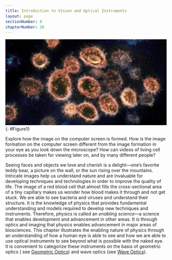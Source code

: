 ```yaml
---
title: Introduction to Vision and Optical Instruments
layout: page
sectionNumber: 0
chapterNumber: 26
---
```


![Circular and ovular structures with thin lines on the outside indicating the membrane. The inner portions contain different colors and textures ranging from dense patches of dark substances to lighter and brighter areas. About ten viruses are pictured, with one seeming to separate into two smaller entities.](../resources/Figure_26_00_01.jpg "This transmission electron microscope image shows SARS-CoV-2, the coronavirus that causes COVID-19, isolated from a patient in the U.S. Virus particles are shown emerging from the surface of cells cultured in the lab. The spikes on the outer edge of the virus particles give coronaviruses their name: crown-like. (credit: NIAID-RML, NIH Image Gallery/Flickr)")
{: #Figure1}

Explore how the image on the computer screen is formed. How is the image
formation on the computer screen different from the image formation in your eye
as you look down the microscope? How can videos of living cell processes be
taken for viewing later on, and by many different people?

Seeing faces and objects we love and cherish is a delight—one’s favorite teddy
bear, a picture on the wall, or the sun rising over the mountains. Intricate
images help us understand nature and are invaluable for developing techniques
and technologies in order to improve the quality of life. The image of a red
blood cell that almost fills the cross-sectional area of a tiny capillary makes
us wonder how blood makes it through and not get stuck. We are able to see
bacteria and viruses and understand their structure. It is the knowledge of
physics that provides fundamental understanding and models required to develop
new techniques and instruments. Therefore, physics is called an *enabling
science*—a science that enables development and advancement in other areas. It
is through optics and imaging that physics enables advancement in major areas of
biosciences. This chapter illustrates the enabling nature of physics through an
understanding of how a human eye is able to see and how we are able to use
optical instruments to see beyond what is possible with the naked eye. It is
convenient to categorize these instruments on the basis of geometric optics (
see [Geometric Optics](../contents/ch25GeometricOptics)) and wave optics (see [Wave Optics](../contents/ch27WaveOptics)).
